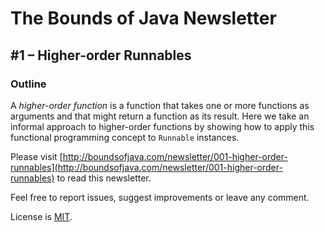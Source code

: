 # The Bounds of Java Newsletter
## #1 &ndash; Higher-order Runnables

### Outline
A *higher-order function* is a function that takes one or more functions as arguments and that might return a function as its result. Here we take an informal approach to higher-order functions by showing how to apply this functional programming concept to `Runnable` instances.

Please visit [http://boundsofjava.com/newsletter/001-higher-order-runnables](http://boundsofjava.com/newsletter/001-higher-order-runnables) to read this newsletter.

Feel free to report issues, suggest improvements or leave any comment.

License is [MIT](LICENSE).
